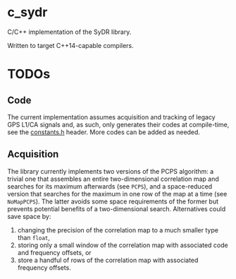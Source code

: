 # c_sydr
C/C++ implementation of the SyDR library.

Written to target C++14-capable compilers.

# TODOs

## Code

The current implementation assumes acquisition and tracking of legacy GPS L1/CA signals and, as such, only generates their codes at compile-time, see the [constants.h](./include/constants.h) header. More codes can be added as needed.

## Acquisition

The library currently implements two versions of the PCPS algorithm: a trivial one that assembles an entire two-dimensional correlation map and searches for its maximum afterwards (see `PCPS`), and a space-reduced version that searches for the maximum in one row of the map at a time (see `NoMapPCPS`). The latter avoids some space requirements of the former but prevents potential benefits of a two-dimensional search. Alternatives could save space by:

1. changing the precision of the correlation map to a much smaller type than `float`,
2. storing only a small window of the correlation map with associated code and frequency offsets, or
3. store a handful of rows of the correlation map with associated frequency offsets.
